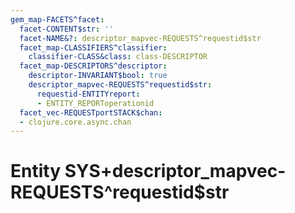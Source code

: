 ```yaml
---
gem_map-FACETS^facet:
  facet-CONTENT$str: ''
  facet-NAME&?: descriptor_mapvec-REQUESTS^requestid$str
  facet_map-CLASSIFIERS^classifier:
    classifier-CLASS&class: class-DESCRIPTOR
  facet_map-DESCRIPTORS^descriptor:
    descriptor-INVARIANT$bool: true
    descriptor_mapvec-REQUESTS^requestid$str:
      requestid-ENTITYreport:
      - ENTITY_REPORToperationid
  facet_vec-REQUESTportSTACK$chan:
  - clojure.core.async.chan
---
```

# Entity SYS+descriptor_mapvec-REQUESTS^requestid$str

